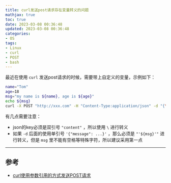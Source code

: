 ```yaml
---
title: curl发送post请求存在变量转义的问题
mathjax: true
toc: true
date: 2023-03-08 00:36:48
updated: 2023-03-08 00:36:48
categories:
- OS
tags:
- Linux
- curl
- POST
- bash
---
```


最近在使用 `curl` 发送post请求的时候，需要带上自定义的变量，示例如下：
```bash
name="Tom"
age=18
msg="my name is ${name}, age is ${age}"
echo ${msg}
curl -X POST "http://xxx.com" -H "Content-Type:application/json" -d "{\"message\":{\"header\":{\"body\":[{\"type\":\"TEXT\",\"content\":\"${msg}\"}]}}"
```

<!--more-->


有几点需要注意：
- json的key必须是双引号 `"content"` ，所以使用 `\` 进行转义
- 如果 `-d` 后面的使用单引号 `'{"message": ...}'` ，那么必须是 `"'${msg}'"` 进行转义，但是 `msg` 里不能有空格等特殊字符，所以建议采用第一点

___

## 参考
- [curl使用参数引用的方式发送POST请求](http://www.huamo.online/2017/06/17/curl%E4%BD%BF%E7%94%A8%E5%8F%82%E6%95%B0%E5%BC%95%E7%94%A8%E7%9A%84%E6%96%B9%E5%BC%8F%E5%8F%91%E9%80%81POST%E8%AF%B7%E6%B1%82/)